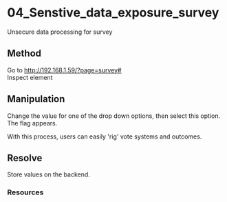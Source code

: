 # 04_Senstive_data_exposure_survey

Unsecure data processing for survey


## Method

Go to http://192.168.1.59/?page=survey#  
Inspect element


## Manipulation

Change the value for one of the drop down options, then select this option.  
The flag appears.

With this process, users can easily 'rig' vote systems and outcomes.


## Resolve

Store values on the backend.

### Resources


